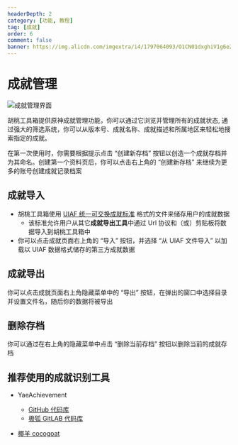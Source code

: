 ```yaml
---
headerDepth: 2
category: [功能, 教程]
tag: [成就]
order: 6
comment: false
banner: https://img.alicdn.com/imgextra/i4/1797064093/O1CN01dxghiV1g6e22PI4pe_!!1797064093.png
---
```


# 成就管理

![成就管理界面](https://img.alicdn.com/imgextra/i1/1797064093/O1CN01fApvim1g6e0xyGQvS_!!1797064093.png_.webp)

<!-- more -->

胡桃工具箱提供原神成就管理功能，你可以通过它浏览并管理所有的成就状态, 通过强大的筛选系统，你可以从版本号、成就名称、成就描述和所属地区来轻松地搜索指定的成就。

<!-- more -->

在第一次使用时，你需要根据提示点击 “创建新存档” 按钮以创造一个成就存档并为其命名。创建第一个资料页后，你可以点击右上角的 “创建新存档” 来继续为更多的账号创建成就记录档案

## 成就导入 <Badge text="UIAF" type="info" />

- 胡桃工具箱使用 [UIAF 统一可交换成就标准](https://uigf.org/zh/standards/UIAF.html) 格式的文件来储存用户的成就数据
  - 该标准允许用户从其它**成就导出工具**中通过 Url 协议和（或）剪贴板将数据导入到胡桃工具箱中
- 你可以点击成就页面右上角的 “导入” 按钮，并选择 “从 UIAF 文件导入” 以加载以 UIAF 数据格式储存的第三方成就数据

## 成就导出 <Badge text="UIAF" type="info" />

你可以点击成就页面右上角隐藏菜单中的 “导出” 按钮，在弹出的窗口中选择目录并设置文件名，随后你的数据将被导出

## 删除存档

你可以通过在右上角的隐藏菜单中点击 “删除当前存档” 按钮以删除当前的成就存档

## 推荐使用的成就识别工具

- YaeAchievement <Badge text="成就识别" type="tip" />

  - [GitHub 代码库](https://github.com/HolographicHat/YaeAchievement)
  - [极狐 GitLAB 代码库](https://jihulab.com/DGP-Studio/YaeAchievement)

- [椰羊 cocogoat](https://cocogoat.work/) <Badge text="成就攻略" type="tip" />
